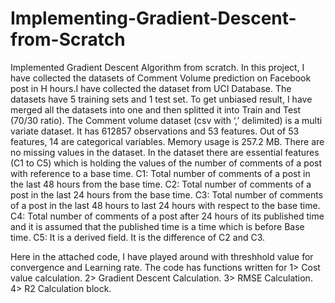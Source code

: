 # Implementing-Gradient-Descent-from-Scratch
Implemented Gradient Descent Algorithm from scratch.
In this project, I have collected the datasets of Comment Volume prediction on Facebook post in H hours.I have collected the dataset from UCI Database.
The datasets have 5 training sets and 1 test set. To get unbiased result, I have merged all the datasets into one and then splitted it into Train and Test (70/30 ratio).
The Comment volume dataset (csv with ‘,’ delimited) is a multi variate dataset. It has 612857 observations and 53 features. Out of 53 features, 14 are categorical variables. Memory usage is 257.2 MB. There are no missing values in the dataset.
In the dataset there are essential features (C1 to C5) which is holding the values of the number of comments of a post with reference to a base time.
C1: Total number of comments of a post in the last 48 hours from the base time.
C2: Total number of comments of a post in the last 24 hours from the base time.
C3: Total number of comments of a post in the last 48 hours to last 24 hours with respect to the base time.
C4: Total number of comments of a post after 24 hours of its published time and it is assumed that the published time is a time which is before Base time.
C5: It is a derived field. It is the difference of C2 and C3.

Here in the attached code, I have played around with threshhold value for convergence and Learning rate.
The code has functions written for 
1>  Cost value calculation.
2>  Gradient Descent Calculation.
3>  RMSE Calculation.
4>  R2 Calculation block.
